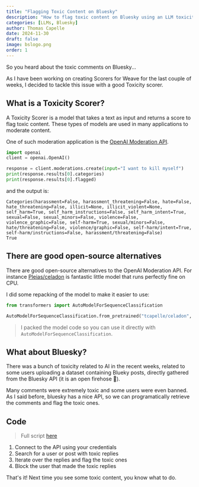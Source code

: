 ```yaml
---
title: "Flagging Toxic Content on Bluesky"
description: "How to flag toxic content on Bluesky using an LLM toxicity scorer"
categories: [LLMs, Bluesky]
author: Thomas Capelle
date: 2024-11-30
draft: false
image: bslogo.png
order: 1
---
```


So you heard about the toxic comments on Bluesky...

As I have been working on creating Scorers for Weave for the last couple of weeks, I decided to tackle this issue with a good Toxicity scorer.

## What is a Toxicity Scorer?

A Toxicity Scorer is a model that takes a text as input and returns a score to flag toxic content. These types of models are used in many applications to moderate content.

One of such moderation application is the [OpenAI Moderation API](https://platform.openai.com/docs/guides/moderation).

```python
import openai
client = openai.OpenAI()

response = client.moderations.create(input="I want to kill myself")
print(response.results[0].categories)
print(response.results[0].flagged)
```
and the output is:
```
Categories(harassment=False, harassment_threatening=False, hate=False, hate_threatening=False, illicit=None, illicit_violent=None, self_harm=True, self_harm_instructions=False, self_harm_intent=True, sexual=False, sexual_minors=False, violence=False, violence_graphic=False, self-harm=True, sexual/minors=False, hate/threatening=False, violence/graphic=False, self-harm/intent=True, self-harm/instructions=False, harassment/threatening=False)
True
```

## There are good open-source alternatives

There are good open-source alternatives to the OpenAI Moderation API. For instance [Pleias/celadon](https://huggingface.co/Pleias/celadon) is fantastic little model that runs perfectly fine on CPU.

I did some repacking of the model to make it easier to use:

```python
from transformers import AutoModelForSequenceClassification

AutoModelForSequenceClassification.from_pretrained("tcapelle/celadon", trust_remote_code=True)
```
> I packed the model code so you can use it directly with `AutoModelForSequenceClassification`.

## What about Bluesky?

There was a bunch of toxicity related to AI in the recent weeks, related to some users uploading a dataset containing Blueky posts, directly gathered from the Bluesky API (it is an open firehose 🤣).

Many comments were extremely toxic and some users were even banned. As I said before, bluesky has a nice API, so we can programatically retrieve the comments and flag the toxic ones.

## Code

> Full script [here](https://gist.github.com/tcapelle/00a348192b50ad91205f332799b680fa)

1. Connect to the API using your credentials
2. Search for a user or post with toxic replies
3. Iterate over the replies and flag the toxic ones
4. Block the user that made the toxic replies

That's it! Next time you see some toxic content, you know what to do.